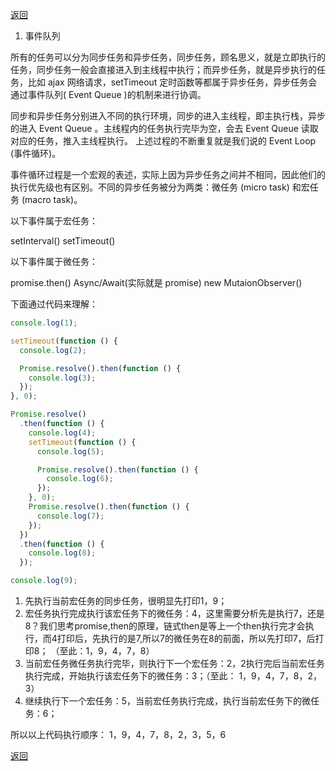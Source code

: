 [返回](./#/js/)

1. 事件队列

所有的任务可以分为同步任务和异步任务，同步任务，顾名思义，就是立即执行的任务，同步任务一般会直接进入到主线程中执行；而异步任务，就是异步执行的任务，比如 ajax 网络请求，setTimeout 定时函数等都属于异步任务，异步任务会通过事件队列( Event Queue )的机制来进行协调。

同步和异步任务分别进入不同的执行环境，同步的进入主线程，即主执行栈，异步的进入 Event Queue 。主线程内的任务执行完毕为空，会去 Event Queue 读取对应的任务，推入主线程执行。 上述过程的不断重复就是我们说的 Event Loop (事件循环)。

事件循环过程是一个宏观的表述，实际上因为异步任务之间并不相同，因此他们的执行优先级也有区别。不同的异步任务被分为两类：微任务 (micro task) 和宏任务 (macro task)。

以下事件属于宏任务：

setInterval()
setTimeout()

以下事件属于微任务：

promise.then()
Async/Await(实际就是 promise)
new MutaionObserver()

下面通过代码来理解：

```javascript
console.log(1);

setTimeout(function () {
  console.log(2);

  Promise.resolve().then(function () {
    console.log(3);
  });
}, 0);

Promise.resolve()
  .then(function () {
    console.log(4);
    setTimeout(function () {
      console.log(5);

      Promise.resolve().then(function () {
        console.log(6);
      });
    }, 0);
    Promise.resolve().then(function () {
      console.log(7);
    });
  })
  .then(function () {
    console.log(8);
  });

console.log(9);
```

1. 先执行当前宏任务的同步任务，很明显先打印1，9；
2. 宏任务执行完成执行该宏任务下的微任务：4，这里需要分析先是执行7，还是8？我们思考promise,then的原理，链式then是等上一个then执行完才会执行，而4打印后，先执行的是7,所以7的微任务在8的前面，所以先打印7，后打印8； （至此：1，9，4，7，8）
3. 当前宏任务微任务执行完毕，则执行下一个宏任务：2，2执行完后当前宏任务执行完成，开始执行该宏任务下的微任务：3；（至此： 1，9，4，7，8，2，3）
4. 继续执行下一个宏任务：5，当前宏任务执行完成，执行当前宏任务下的微任务：6；

所以以上代码执行顺序： 1，9，4，7，8，2，3，5，6

[返回](./#/js/)
